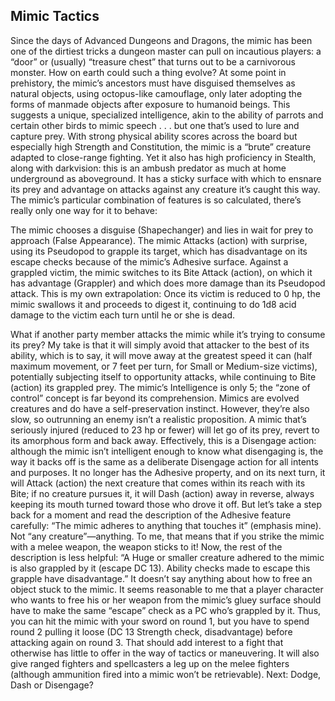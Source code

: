 ## Mimic Tactics

Since the days of Advanced Dungeons and Dragons, the mimic has been one of the dirtiest tricks a dungeon master can pull on incautious players: a “door” or (usually) “treasure chest” that turns out to be a carnivorous monster. How on earth could such a thing evolve? At some point in prehistory, the mimic’s ancestors must have disguised themselves as natural objects, using octopus-like camouflage, only later adopting the forms of manmade objects after exposure to humanoid beings. This suggests a unique, specialized intelligence, akin to the ability of parrots and certain other birds to mimic speech . . . but one that’s used to lure and capture prey.
With strong physical ability scores across the board but especially high Strength and Constitution, the mimic is a “brute” creature adapted to close-range fighting. Yet it also has high proficiency in Stealth, along with darkvision: this is an ambush predator as much at home underground as aboveground. It has a sticky surface with which to ensnare its prey and advantage on attacks against any creature it’s caught this way.
The mimic’s particular combination of features is so calculated, there’s really only one way for it to behave:

The mimic chooses a disguise (Shapechanger) and lies in wait for prey to approach (False Appearance).
The mimic Attacks (action) with surprise, using its Pseudopod to grapple its target, which has disadvantage on its escape checks because of the mimic’s Adhesive surface.
Against a grappled victim, the mimic switches to its Bite Attack (action), on which it has advantage (Grappler) and which does more damage than its Pseudopod attack.
This is my own extrapolation: Once its victim is reduced to 0 hp, the mimic swallows it and proceeds to digest it, continuing to do 1d8 acid damage to the victim each turn until he or she is dead.

What if another party member attacks the mimic while it’s trying to consume its prey? My take is that it will simply avoid that attacker to the best of its ability, which is to say, it will move away at the greatest speed it can (half maximum movement, or 7 feet per turn, for Small or Medium-size victims), potentially subjecting itself to opportunity attacks, while continuing to Bite (action) its grappled prey. The mimic’s Intelligence is only 5; the “zone of control” concept is far beyond its comprehension.
Mimics are evolved creatures and do have a self-preservation instinct. However, they’re also slow, so outrunning an enemy isn’t a realistic proposition. A mimic that’s seriously injured (reduced to 23 hp or fewer) will let go of its prey, revert to its amorphous form and back away. Effectively, this is a Disengage action: although the mimic isn’t intelligent enough to know what disengaging is, the way it backs off is the same as a deliberate Disengage action for all intents and purposes. It no longer has the Adhesive property, and on its next turn, it will Attack (action) the next creature that comes within its reach with its Bite; if no creature pursues it, it will Dash (action) away in reverse, always keeping its mouth turned toward those who drove it off.
But let’s take a step back for a moment and read the description of the Adhesive feature carefully: “The mimic adheres to anything that touches it” (emphasis mine). Not “any creature”—anything. To me, that means that if you strike the mimic with a melee weapon, the weapon sticks to it! Now, the rest of the description is less helpful: “A Huge or smaller creature adhered to the mimic is also grappled by it (escape DC 13). Ability checks made to escape this grapple have disadvantage.” It doesn’t say anything about how to free an object stuck to the mimic.
It seems reasonable to me that a player character who wants to free his or her weapon from the mimic’s gluey surface should have to make the same “escape” check as a PC who’s grappled by it. Thus, you can hit the mimic with your sword on round 1, but you have to spend round 2 pulling it loose (DC 13 Strength check, disadvantage) before attacking again on round 3. That should add interest to a fight that otherwise has little to offer in the way of tactics or maneuvering. It will also give ranged fighters and spellcasters a leg up on the melee fighters (although ammunition fired into a mimic won’t be retrievable).
Next: Dodge, Dash or Disengage?
